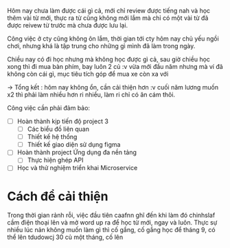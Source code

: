 Hôm nay chưa làm được cái gì cả, mới chỉ review được tiếng nah và học thêm vài từ mới, thực ra từ cũng không mới lắm mà chỉ có một vài từ đã được reivew từ trước mà chưa được lưu lại. 

Công việc ở cty cũng không ôn lắm, thời gian tới cty hôm nay chủ yếu ngồi chơi, nhưng khá là tập trung cho những gì mình đã làm trong ngày.

Chiều nay có đi học nhưng mà không học được gì cả, sau giờ chiều học xong thì đi mua bàn phím, bay luôn 2 củ :v vừa mới đầu năm nhưng mà ví đã không còn cái gì, mục tiêu tích góp để mua xe còn xa với

-> Tổng kết : hôm nay không ổn, cần cải thiện hơn :v cuối năm lương muốn x2 thì phải làm nhiều hơn ri nhiều, làm ri chỉ có ăn cám thôi.

Công việc cần phải đảm bảo:
- [ ] Hoàn thành kịp tiến độ project 3
	- [ ] Các biểu đồ liên quan
	- [ ] Thiết kế hệ thống
	- [ ] Thiết kế giao diện sử dụng figma
- [ ] Hoàn thành project Ứng dụng đa nền tảng
	- [ ] Thực hiện ghép API 
- [ ] Học và thử nghiệm triển khai Microservice

# Cách để cải thiện
Trong thời gian rảnh rỗi, việc đầu tiên caafnn ghĩ đến khi làm đó chinhslaf cầm điện thoại lên và mở word up ra để học từ mới, ngay và luôn. Thực sự nhiều lúc nản không muốn làm gì thì cố gắng, cố gắng học để tháng 9, có thể lên tdudowcj 30 củ một tháng, cố lên


